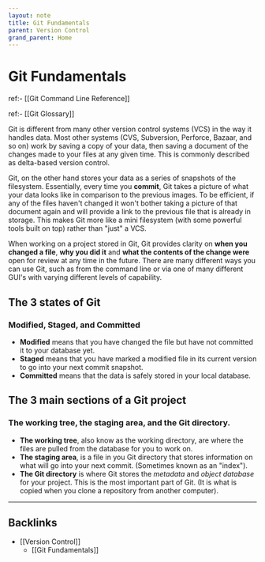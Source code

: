 ```yaml
---
layout: note
title: Git Fundamentals
parent: Version Control
grand_parent: Home
---
```


# Git Fundamentals

ref:- [[Git Command Line Reference]]

ref:- [[Git Glossary]]

Git is different from many other version control systems (VCS) in the way it handles data. Most other systems (CVS, Subversion, Perforce, Bazaar, and so on) work by saving a copy of your data, then saving a document of the changes made to your files at any given time. This is commonly described as delta-based version control.

Git, on the other hand stores your data as a series of snapshots of the filesystem. Essentially, every time you **commit**, Git takes a picture of what your data looks like in comparison to the previous images. To be efficient, if any of the files haven't changed it won't bother taking a picture of that document again and will provide a link to the previous file that is already in storage. This makes Git more like a mini filesystem (with some powerful tools built on top) rather than "just" a VCS.

When working on a project stored in Git, Git provides clarity on **when you changed a file**, **why you did it** and **what the contents of the change were** open for review at any time in the future. There are many different ways you can use Git, such as from the command line or via one of many different GUI's with varying different levels of capability.

## The 3 states of Git

### Modified, Staged, and Committed

- **Modified** means that you have changed the file but have not committed it to your database yet.
- **Staged** means that you have marked a modified file in its current version to go into your next commit snapshot.
- **Committed** means that the data is safely stored in your local database.

## The 3 main sections of a Git project

### The working tree, the staging area, and the Git directory.

- **The working tree**, also know as the working directory, are where the files are pulled from the database for you to work on.
- **The staging area**, is a file in you Git directory that stores information on what will go into your next commit. (Sometimes known as an "index").
- **The Git directory** is where Git stores the _metadata_ and _object database_ for your project. This is the most important part of Git. (It is what is copied when you clone a repository from another computer).

---
## Backlinks
* [[Version Control]]
	* [[Git Fundamentals]]

